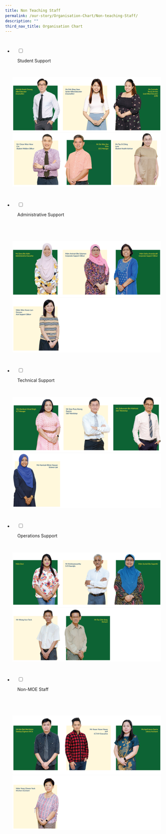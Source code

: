 ```yaml
---
title: Non Teaching Staff
permalink: /our-story/Organisation-Chart/Non-teaching-Staff/
description: ""
third_nav_title: Organisation Chart
---
```

<ul class="jekyllcodex_accordion">

  <li>

    <input type="checkbox" id="accordion1">

    <label for="accordion1">Student Support</label>

    <div>

<p>   
<img style="width:100%;height:50%" src="/images/Our%20Story/Organisation%20Chart/Non%20Teaching%20Staff/Student%20Support/S1.png">
			<img style="width:100%;height:50%" src="/images/Our%20Story/Organisation%20Chart/Non%20Teaching%20Staff/Student%20Support/S2.png">
			</p>

    </div>

</li>
<li>

    <input type="checkbox" id="accordion2">

    <label for="accordion2">Administrative Support</label>

    <div>

      <p> <img style="width:100%;height:50%" src="/images/Our%20Story/Organisation%20Chart/Non%20Teaching%20Staff/Administrative%20Support/A1.png">
				<img style="width:100%;height:50%" src="/images/Our%20Story/Organisation%20Chart/Non%20Teaching%20Staff/Administrative%20Support/A2.png">
			</p>

    </div>

</li>
	
<li>

    <input type="checkbox" id="accordion3">

    <label for="accordion3">Technical Support</label>

    <div>

<p> 
<img style="width:100%;height:50%" src="/images/Our%20Story/Organisation%20Chart/Non%20Teaching%20Staff/Technical%20Support/T1.png">
			<img style="width:100%;height:50%" src="/images/Our%20Story/Organisation%20Chart/Non%20Teaching%20Staff/Technical%20Support/T2.png">
			</p>

    </div>

</li>
	
<li>

    <input type="checkbox" id="accordion4">

    <label for="accordion4">Operations Support</label>

    <div>

<p> 
	<img style="width:100%;height:50%" src="/images/Our%20Story/Organisation%20Chart/Non%20Teaching%20Staff/Operations%20Support/O1.png">
	<img style="width:100%;height:50%" src="/images/Our%20Story/Organisation%20Chart/Non%20Teaching%20Staff/Operations%20Support/O2.png"> 
			</p>

  </div>

</li>
	
<li>

    <input type="checkbox" id="accordion5">

    <label for="accordion5">Non-MOE Staff</label>

    <div>

      	<p> <img style="width:100%;height:50%" src="/images/Our%20Story/Organisation%20Chart/Non%20Teaching%20Staff/Non%20MOE%20Staff/N1.png">
					<img style="width:100%;height:50%" src="/images/Our%20Story/Organisation%20Chart/Non%20Teaching%20Staff/Non%20MOE%20Staff/N2.png">
			</p>

    </div>

</li>
	
	

	
</ul>